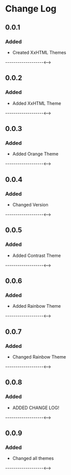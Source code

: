 # Change Log

## 0.0.1
### Added
- Created XxHTML Themes

<!-->-------------------<-->

## 0.0.2
### Added
- Added XxHTML Theme

<!-->-------------------<-->

## 0.0.3
### Added

- Added Orange Theme

<!-->-------------------<-->

## 0.0.4
### Added

- Changed Version

<!-->-------------------<-->

## 0.0.5
### Added

- Added Contrast Theme

<!-->-------------------<-->

## 0.0.6
### Added

- Added Rainbow Theme

<!-->-------------------<-->

## 0.0.7
### Added

- Changed Rainbow Theme

<!-->-------------------<-->

## 0.0.8
### Added

- ADDED CHANGE LOG!

<!-->-------------------<-->

## 0.0.9
### Added

- Changed all themes

<!-->-------------------<-->





